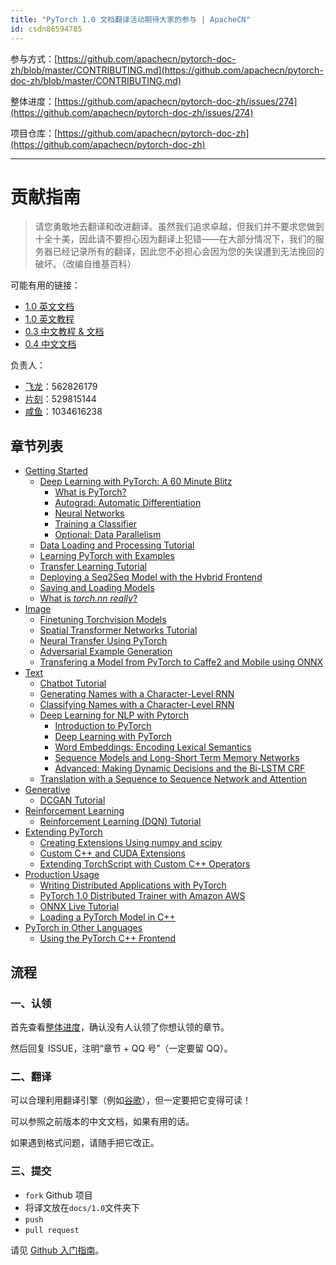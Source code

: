 ```yaml
---
title: "PyTorch 1.0 文档翻译活动期待大家的参与 | ApacheCN"
id: csdn86594785
---
```


参与方式：[https://github.com/apachecn/pytorch-doc-zh/blob/master/CONTRIBUTING.md](https://github.com/apachecn/pytorch-doc-zh/blob/master/CONTRIBUTING.md)

整体进度：[https://github.com/apachecn/pytorch-doc-zh/issues/274](https://github.com/apachecn/pytorch-doc-zh/issues/274)

项目仓库：[https://github.com/apachecn/pytorch-doc-zh](https://github.com/apachecn/pytorch-doc-zh)

* * *

# 贡献指南

> 请您勇敢地去翻译和改进翻译。虽然我们追求卓越，但我们并不要求您做到十全十美，因此请不要担心因为翻译上犯错——在大部分情况下，我们的服务器已经记录所有的翻译，因此您不必担心会因为您的失误遭到无法挽回的破坏。（改编自维基百科）

可能有用的链接：

*   [1.0 英文文档](https://pytorch.org/docs/)
*   [1.0 英文教程](https://pytorch.org/tutorials/)
*   [0.3 中文教程 & 文档](https://pytorch.apachecn.org/docs/0.3/)
*   [0.4 中文文档](https://pytorch.apachecn.org/docs/0.4/)

负责人：

*   [飞龙](https://github.com/wizardforcel)：562826179
*   [片刻](https://github.com/jiangzhonglian)：529815144
*   [咸鱼](https://github.com/)：1034616238

## 章节列表

*   [Getting Started](https://github.com/apachecn/pytorch-doc-zh/blob/master/docs/1.0/tut_getting_started.md)
    *   [Deep Learning with PyTorch: A 60 Minute Blitz](https://github.com/apachecn/pytorch-doc-zh/blob/master/docs/1.0/deep_learning_60min_blitz.md)
        *   [What is PyTorch?](https://github.com/apachecn/pytorch-doc-zh/blob/master/docs/1.0/blitz_tensor_tutorial.md)
        *   [Autograd: Automatic Differentiation](https://github.com/apachecn/pytorch-doc-zh/blob/master/docs/1.0/blitz_autograd_tutorial.md)
        *   [Neural Networks](https://github.com/apachecn/pytorch-doc-zh/blob/master/docs/1.0/blitz_neural_networks_tutorial.md)
        *   [Training a Classifier](https://github.com/apachecn/pytorch-doc-zh/blob/master/docs/1.0/blitz_cifar10_tutorial.md)
        *   [Optional: Data Parallelism](https://github.com/apachecn/pytorch-doc-zh/blob/master/docs/1.0/blitz_data_parallel_tutorial.md)
    *   [Data Loading and Processing Tutorial](https://github.com/apachecn/pytorch-doc-zh/blob/master/docs/1.0/data_loading_tutorial.md)
    *   [Learning PyTorch with Examples](https://github.com/apachecn/pytorch-doc-zh/blob/master/docs/1.0/pytorch_with_examples.md)
    *   [Transfer Learning Tutorial](https://github.com/apachecn/pytorch-doc-zh/blob/master/docs/1.0/transfer_learning_tutorial.md)
    *   [Deploying a Seq2Seq Model with the Hybrid Frontend](https://github.com/apachecn/pytorch-doc-zh/blob/master/docs/1.0/deploy_seq2seq_hybrid_frontend_tutorial.md)
    *   [Saving and Loading Models](https://github.com/apachecn/pytorch-doc-zh/blob/master/docs/1.0/saving_loading_models.md)
    *   [What is <cite>torch.nn</cite> *really*?](https://github.com/apachecn/pytorch-doc-zh/blob/master/docs/1.0/nn_tutorial.md)
*   [Image](https://github.com/apachecn/pytorch-doc-zh/blob/master/docs/1.0/tut_image.md)
    *   [Finetuning Torchvision Models](https://github.com/apachecn/pytorch-doc-zh/blob/master/docs/1.0/finetuning_torchvision_models_tutorial.md)
    *   [Spatial Transformer Networks Tutorial](https://github.com/apachecn/pytorch-doc-zh/blob/master/docs/1.0/spatial_transformer_tutorial.md)
    *   [Neural Transfer Using PyTorch](https://github.com/apachecn/pytorch-doc-zh/blob/master/docs/1.0/neural_style_tutorial.md)
    *   [Adversarial Example Generation](https://github.com/apachecn/pytorch-doc-zh/blob/master/docs/1.0/fgsm_tutorial.md)
    *   [Transfering a Model from PyTorch to Caffe2 and Mobile using ONNX](https://github.com/apachecn/pytorch-doc-zh/blob/master/docs/1.0/super_resolution_with_caffe2.md)
*   [Text](https://github.com/apachecn/pytorch-doc-zh/blob/master/docs/1.0/tut_text.md)
    *   [Chatbot Tutorial](https://github.com/apachecn/pytorch-doc-zh/blob/master/docs/1.0/chatbot_tutorial.md)
    *   [Generating Names with a Character-Level RNN](https://github.com/apachecn/pytorch-doc-zh/blob/master/docs/1.0/char_rnn_generation_tutorial.md)
    *   [Classifying Names with a Character-Level RNN](https://github.com/apachecn/pytorch-doc-zh/blob/master/docs/1.0/char_rnn_classification_tutorial.md)
    *   [Deep Learning for NLP with Pytorch](https://github.com/apachecn/pytorch-doc-zh/blob/master/docs/1.0/deep_learning_nlp_tutorial.md)
        *   [Introduction to PyTorch](https://github.com/apachecn/pytorch-doc-zh/blob/master/docs/1.0/nlp_pytorch_tutorial.md)
        *   [Deep Learning with PyTorch](https://github.com/apachecn/pytorch-doc-zh/blob/master/docs/1.0/nlp_deep_learning_tutorial.md)
        *   [Word Embeddings: Encoding Lexical Semantics](https://github.com/apachecn/pytorch-doc-zh/blob/master/docs/1.0/nlp_word_embeddings_tutorial.md)
        *   [Sequence Models and Long-Short Term Memory Networks](https://github.com/apachecn/pytorch-doc-zh/blob/master/docs/1.0/nlp_sequence_models_tutorial.md)
        *   [Advanced: Making Dynamic Decisions and the Bi-LSTM CRF](https://github.com/apachecn/pytorch-doc-zh/blob/master/docs/1.0/nlp_advanced_tutorial.md)
    *   [Translation with a Sequence to Sequence Network and Attention](https://github.com/apachecn/pytorch-doc-zh/blob/master/docs/1.0/seq2seq_translation_tutorial.md)
*   [Generative](https://github.com/apachecn/pytorch-doc-zh/blob/master/docs/1.0/tut_generative.md)
    *   [DCGAN Tutorial](https://github.com/apachecn/pytorch-doc-zh/blob/master/docs/1.0/dcgan_faces_tutorial.md)
*   [Reinforcement Learning](https://github.com/apachecn/pytorch-doc-zh/blob/master/docs/1.0/tut_reinforcement_learning.md)
    *   [Reinforcement Learning (DQN) Tutorial](https://github.com/apachecn/pytorch-doc-zh/blob/master/docs/1.0/reinforcement_q_learning.md)
*   [Extending PyTorch](https://github.com/apachecn/pytorch-doc-zh/blob/master/docs/1.0/tut_extending_pytorch.md)
    *   [Creating Extensions Using numpy and scipy](https://github.com/apachecn/pytorch-doc-zh/blob/master/docs/1.0/numpy_extensions_tutorial.md)
    *   [Custom C++ and CUDA Extensions](https://github.com/apachecn/pytorch-doc-zh/blob/master/docs/1.0/cpp_extension.md)
    *   [Extending TorchScript with Custom C++ Operators](https://github.com/apachecn/pytorch-doc-zh/blob/master/docs/1.0/torch_script_custom_ops.md)
*   [Production Usage](https://github.com/apachecn/pytorch-doc-zh/blob/master/docs/1.0/tut_production_usage.md)
    *   [Writing Distributed Applications with PyTorch](https://github.com/apachecn/pytorch-doc-zh/blob/master/docs/1.0/dist_tuto.md)
    *   [PyTorch 1.0 Distributed Trainer with Amazon AWS](https://github.com/apachecn/pytorch-doc-zh/blob/master/docs/1.0/aws_distributed_training_tutorial.md)
    *   [ONNX Live Tutorial](https://github.com/apachecn/pytorch-doc-zh/blob/master/docs/1.0/ONNXLive.md)
    *   [Loading a PyTorch Model in C++](https://github.com/apachecn/pytorch-doc-zh/blob/master/docs/1.0/cpp_export.md)
*   [PyTorch in Other Languages](https://github.com/apachecn/pytorch-doc-zh/blob/master/docs/1.0/tut_other_language.md)
    *   [Using the PyTorch C++ Frontend](https://github.com/apachecn/pytorch-doc-zh/blob/master/docs/1.0/cpp_frontend.md)

## 流程

### 一、认领

首先查看[整体进度](https://github.com/apachecn/pytorch-doc-zh/issues/274)，确认没有人认领了你想认领的章节。

然后回复 ISSUE，注明“章节 + QQ 号”（一定要留 QQ）。

### 二、翻译

可以合理利用翻译引擎（例如[谷歌](https://translate.google.cn/)），但一定要把它变得可读！

可以参照之前版本的中文文档，如果有用的话。

如果遇到格式问题，请随手把它改正。

### 三、提交

*   `fork` Github 项目
*   将译文放在`docs/1.0`文件夹下
*   `push`
*   `pull request`

请见 [Github 入门指南](https://github.com/apachecn/kaggle/blob/dev/docs/GitHub)。